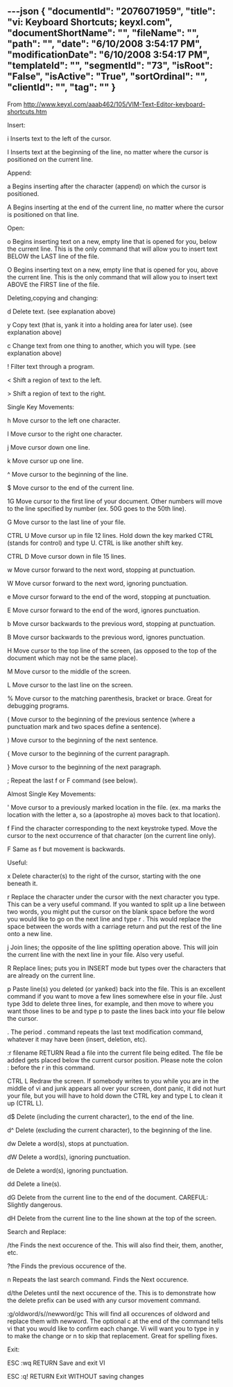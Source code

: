 ---json
{
  "documentId": "2076071959",
  "title": "vi: Keyboard Shortcuts; keyxl.com",
  "documentShortName": "",
  "fileName": "",
  "path": "",
  "date": "6/10/2008 3:54:17 PM",
  "modificationDate": "6/10/2008 3:54:17 PM",
  "templateId": "",
  "segmentId": "73",
  "isRoot": "False",
  "isActive": "True",
  "sortOrdinal": "",
  "clientId": "",
  "tag": ""
}
---

From http://www.keyxl.com/aaab462/105/VIM-Text-Editor-keyboard-shortcuts.htm

Insert:

i
    Inserts text to the left of the cursor.

I
    Inserts text at the beginning of the line, no matter where the cursor is positioned on the current line.


Append:

a
    Begins inserting after the character (append) on which the cursor is positioned.

A
    Begins inserting at the end of the current line, no matter where the cursor is positioned on that line.


Open:

o
    Begins inserting text on a new, empty line that is opened for you, below the current line. This is the only command that will allow you to insert text BELOW the LAST line of the file.

O
    Begins inserting text on a new, empty line that is opened for you, above the current line. This is the only command that will allow you to insert text ABOVE the FIRST line of the file.


Deleting,copying and changing:

d
    Delete text. (see explanation above)

y
    Copy text (that is, yank it into a holding area for later use). (see explanation above)

c
    Change text from one thing to another, which you will type. (see explanation above)

!
    Filter text through a program.

&lt;
    Shift a region of text to the left.

&gt;
    Shift a region of text to the right.


Single Key Movements:

h
    Move cursor to the left one character. 

l
    Move cursor to the right one character. 

j
    Move cursor down one line. 

k
    Move cursor up one line. 

^
    Move cursor to the beginning of the line. 

$
    Move cursor to the end of the current line. 

1G
    Move cursor to the first line of your document. Other numbers will move to the line specified by number (ex. 50G goes to the 50th line). 

G
    Move cursor to the last line of your file. 

CTRL U
    Move cursor up in file 12 lines. Hold down the key marked CTRL (stands for control) and type U. CTRL is like another shift key. 

CTRL D
    Move cursor down in file 15 lines. 

w
    Move cursor forward to the next word, stopping at punctuation. 

W
    Move cursor forward to the next word, ignoring punctuation. 

e
    Move cursor forward to the end of the word, stopping at punctuation. 

E
    Move cursor forward to the end of the word, ignores punctuation. 

b
    Move cursor backwards to the previous word, stopping at punctuation. 

B
    Move cursor backwards to the previous word, ignores punctuation. 

H
    Move cursor to the top line of the screen, (as opposed to the top of the document which may not be the same place). 

M
    Move cursor to the middle of the screen. 

L
    Move cursor to the last line on the screen. 

%
    Move cursor to the matching parenthesis, bracket or brace. Great for debugging programs. 

(
    Move cursor to the beginning of the previous sentence (where a punctuation mark and two spaces define a sentence). 

)
    Move cursor to the beginning of the next sentence. 

{
    Move cursor to the beginning of the current paragraph. 

}
    Move cursor to the beginning of the next paragraph. 

;
    Repeat the last f or F command (see below). 


Almost Single Key Movements:

'
    Move cursor to a previously marked location in the file. (ex. ma marks the location with the letter a, so a (apostrophe a) moves back to that location).

f
    Find the character corresponding to the next keystroke typed. Move the cursor to the next occurrence of that character (on the current line only).

F
    Same as f but movement is backwards.


Useful:

x
    Delete character(s) to the right of the cursor, starting with the one beneath it. 

r
    Replace the character under the cursor with the next character you type. This can be a very useful command. If you wanted to split up a line between two words, you might put the cursor on the blank space before the word you would like to go on the next line and type r . This would replace the space between the words with a carriage return and put the rest of the line onto a new line.

j
    Join lines; the opposite of the line splitting operation above. This will join the current line with the next line in your file. Also very useful.

R
    Replace lines; puts you in INSERT mode but types over the characters that are already on the current line.

p
    Paste line(s) you deleted (or yanked) back into the file. This is an excellent command if you want to move a few lines somewhere else in your file. Just type 3dd to delete three lines, for example, and then move to where you want those lines to be and type p to paste the lines back into your file below the cursor.

.
    The period . command repeats the last text modification command, whatever it may have been (insert, deletion, etc).

:r filename RETURN
    Read a file into the current file being edited. The file be added gets placed below the current cursor position. Please note the colon : before the r in this command.

CTRL L
    Redraw the screen. If somebody writes to you while you are in the middle of vi and junk appears all over your screen, dont panic, it did not hurt your file, but you will have to hold down the CTRL key and type L to clean it up (CTRL L).

d$
    Delete (including the current character), to the end of the line.

d^
    Delete (excluding the current character), to the beginning of the line.

dw
    Delete a word(s), stops at punctuation.

dW
    Delete a word(s), ignoring punctuation.

de
    Delete a word(s), ignoring punctuation.

dd
    Delete a line(s).

dG
    Delete from the current line to the end of the document. CAREFUL: Slightly dangerous.

dH
    Delete from the current line to the line shown at the top of the screen.


Search and Replace:

/the
    Finds the next occurence of the. This will also find their, them, another, etc.

?the
    Finds the previous occurence of the.

n
    Repeats the last search command. Finds the Next occurence.

d/the
    Deletes until the next occurence of the. This is to demonstrate how the delete prefix can be used with any cursor movement command.

:g/oldword/s//newword/gc
    This will find all occurences of oldword and replace them with newword. The optional c at the end of the command tells vi that you would like to confirm each change. Vi will want you to type in y to make the change or n to skip that replacement. Great for spelling fixes.


Exit:

ESC :wq RETURN
    Save and exit VI

ESC :q! RETURN
    Exit WITHOUT saving changes

